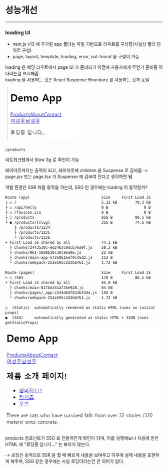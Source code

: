 # 성능개선

---

### loading UI

- next.js v13 에 추가된 app 폴더는 파일 기반으로 라우트를 구성함(사실상 폴더 단위로 구성)
- page, layout, template, loading, error, not-found 을 구성이 가능

loading 은 해당 라우트에서 page UI 가 준비되기 이전에 사용자에게 무언가 준비중 이다라는걸 표시해줌   
loading 을 사용하는 것은 React Suspense Boundary 를 사용하는 것과 동일

![img.png](imgs/img.png)
```
/products
```
네트워크탭에서 Slow 3g 로 확인이 가능

레이아웃까지는 출력이 되고, 레이아웃에 children 을 Suspense 로 감싸줌 -> page.jsx 또는 page.tsx 가 Suspense 에 감싸여 진다고 생각하면 됌

개발 환경은 SSR 처럼 동작을 하는데, SSG 인 경우에는 loading 이 동작할까?

```
Route (app)                                Size     First Load JS
┌ ○ /                                      5.12 kB        79.3 kB
├ ○ /api/hello                             0 B                0 B
├ ○ /favicon.ico                           0 B                0 B
├ ○ /products                              856 B          80.5 kB
└ ● /products/[slug]                       355 B          74.5 kB
    ├ /products/1234
    ├ /products/1235
    └ /products/1236
+ First Load JS shared by all              74.1 kB
  ├ chunks/2443530c-ed2463c0dcb7ea9f.js    50.2 kB
  ├ chunks/961-50d8b30c30c8ea0e.js         22 kB
  ├ chunks/main-app-5725061bef0c45d2.js    212 B
  └ chunks/webpack-252e595c2d3b6761.js     1.72 kB

Route (pages)                              Size     First Load JS
─ ○ /404                                   178 B          86.1 kB
+ First Load JS shared by all              85.9 kB
  ├ chunks/main-837be341af35e928.js        84 kB
  ├ chunks/pages/_app-c544d6df833bfd4a.js  192 B
  └ chunks/webpack-252e595c2d3b6761.js     1.72 kB

○  (Static)  automatically rendered as static HTML (uses no initial props)
●  (SSG)     automatically generated as static HTML + JSON (uses getStaticProps)
```

![img.png](imgs/img2.png)

products 컴포넌트가 SSG 로 만들어진게 확인이 되며, 이를 실행해보니 처음에 받은 HTML 에 "로딩중 입니다..." 는 보이지 않는다.

-> 로딩은 동적으로 SSR 을 할 때 빠르게 내용을 보여주고 이후에 실제 내용을 표현하게 해주며, SSG 같은 경우에는 사실 로딩이라는건 큰 의미가 없다.